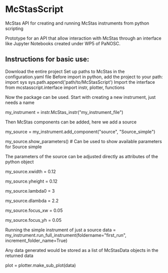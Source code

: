 # McStasScript
McStas API for creating and running McStas instruments from python scripting

Prototype for an API that allow interaction with McStas through an interface like Jupyter Notebooks created under WP5 of PaNOSC.

## Instructions for basic use:
Download the entire project
Set up paths to McStas in the configuration.yaml file
Before import in python, add the project to your path: 
import sys
sys.path.append('path/to/McStasScript')
Import the interface 
from mcstasscript.interface import instr, plotter, functions

Now the package can be used. Start with creating a new instrument, just needs a name

my_instrument = instr.McStas_instr("my_instrument_file")

Then McStas components can be added, here we add a source

my_source = my_instrument.add_component("source", "Source_simple")

my_source.show_parameters() # Can be used to show available parameters for Source simple

The parameters of the source can be adjusted directly as attributes of the python object

my_source.xwidth = 0.12

my_source.yheight = 0.12

my_source.lambda0 = 3

my_source.dlambda = 2.2

my_source.focus_xw = 0.05

my_source.focus_yh = 0.05

Running the simple instrument of just a source
data = my_instrument.run_full_instrument(foldername="first_run", increment_folder_name=True)

Any data generated would be stored as a list of McStasData objects in the returned data

plot = plotter.make_sub_plot(data)



